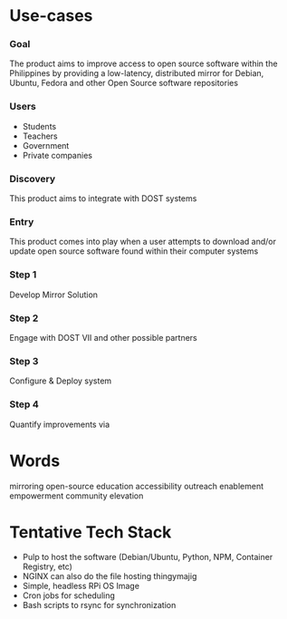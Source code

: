 # Use-cases

### Goal
The product aims to improve access to open source software within the Philippines by providing a low-latency, distributed mirror for Debian, Ubuntu, Fedora and other Open Source software repositories

### Users
- Students
- Teachers
- Government
- Private companies

### Discovery
This product aims to integrate with DOST systems

### Entry
This product comes into play when a user attempts to
download and/or update open source software found within
their computer systems

### Step 1
Develop Mirror Solution

### Step 2
Engage with DOST VII and other possible partners

### Step 3
Configure & Deploy system

### Step 4
Quantify improvements via 

# Words
mirroring open-source education accessibility outreach enablement empowerment community elevation

# Tentative Tech Stack
- Pulp to host the software (Debian/Ubuntu, Python, NPM, Container Registry, etc)
- NGINX can also do the file hosting thingymajig
- Simple, headless RPi OS Image
- Cron jobs for scheduling
- Bash scripts to rsync for synchronization
